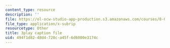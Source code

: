 ```yaml
---
content_type: resource
description: ''
file: https://ol-ocw-studio-app-production.s3.amazonaws.com/courses/8-04-quantum-physics-i-spring-2013/494f1d8248d4720ca45f6d6000e3174c_VSqpYPgxcps.srt
file_type: application/x-subrip
resourcetype: Other
title: 3play caption file
uid: 494f1d82-48d4-720c-a45f-6d6000e3174c
---
```

